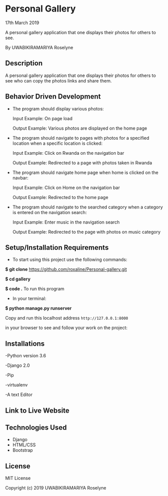 # Personal Gallery      

17th March 2019 

A personal gallery application that one displays their photos for others to see.

By UWABIKIRAMARIYA Roselyne

## Description
A personal gallery application that one displays their photos for others to see who can copy the photos links and share them.

## Behavior Driven Development

* The program should display various photos:

    Input Example: On page load

    Output Example: Various photos are displayed on the home page

* The program should navigate to pages with photos for a specified location when a specific location is clicked:

    Input Example: Click on Rwanda on the navigation bar

    Output Example: Redirected to a page with photos taken in Rwanda

* The program should navigate home page when home is clicked on the navbar:

    Input Example: Click on Home on the navigation bar

    Output Example: Redirected to the home page

* The program should navigate to the searched category when a category is entered on the navigation search:

    Input Example: Enter music in the navigation search

    Output Example: Redirected to the page with photos on music category

## Setup/Installation Requirements

* To start using this project use the following commands:

**$ git clone**  https://github.com/roxaline/Personal-gallery.git

**$ cd gallery**

**$ code .**  To run this program


* In your terminal:

**$ python manage.py runserver**

Copy and run this localhost address `http://127.0.0.1:8000`

in your browser to see and follow your work on the project:


## Installations


-Python version 3.6

-Django 2.0

-Pip

-virtualenv

-A text Editor

## Link to Live Website

## Technologies Used
* Django
* HTML/CSS
* Bootstrap

## License

MIT License

Copyright (c) 2019 UWABIKIRAMARIYA Roselyne